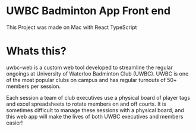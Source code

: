 # UWBC Badminton App Front end
This Project was made on Mac with React TypeScript

# Whats this?
uwbc-web is a custom web tool developed to streamline the regular ongoings at University of Waterloo Badminton Club (UWBC). UWBC is one of the most popular clubs on campus and has regular turnouts of 50+ members per session. 

Each session a team of club executives use a physical board of player tags and excel spreadsheets to rotate members on and off courts. It is sometimes difficult to manage these sessions with a physical board, and this web app will make the lives of both UWBC executives and members easier!

